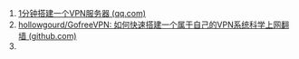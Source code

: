 1.  [1分钟搭建一个VPN服务器 (qq.com)](https://mp.weixin.qq.com/s/nszUUux7Z0W-6iZ_vCncTw)
2.  [hollowgourd/GofreeVPN: 如何快速搭建一个属于自己的VPN系统科学上网翻墙 (github.com)](https://github.com/hollowgourd/GofreeVPN)
3. 

